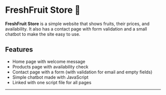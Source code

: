 



# FreshFruit Store 🍊

**FreshFruit Store** is a simple website that shows fruits, their prices, and availability. It also has a contact page with form validation and a small chatbot to make the site easy to use.

## Features

* Home page with welcome message
* Products page with availability check
* Contact page with a form (with validation for email and empty fields)
* Simple chatbot made with JavaScript
* Linked with one script file for all pages


---

